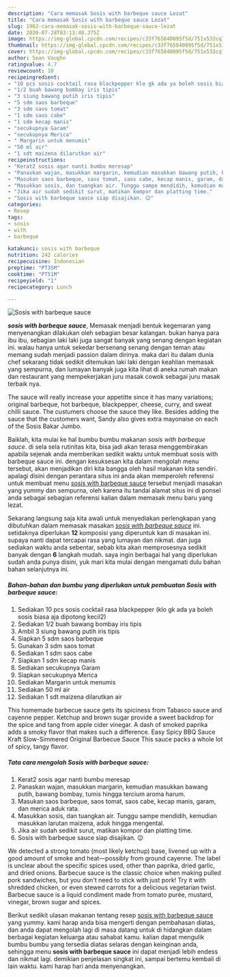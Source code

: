```yaml
---
description: "Cara memasak Sosis with barbeque sauce Lezat"
title: "Cara memasak Sosis with barbeque sauce Lezat"
slug: 1962-cara-memasak-sosis-with-barbeque-sauce-lezat
date: 2020-07-28T03:13:48.375Z
image: https://img-global.cpcdn.com/recipes/c33f765840095f5d/751x532cq70/sosis-with-barbeque-sauce-foto-resep-utama.jpg
thumbnail: https://img-global.cpcdn.com/recipes/c33f765840095f5d/751x532cq70/sosis-with-barbeque-sauce-foto-resep-utama.jpg
cover: https://img-global.cpcdn.com/recipes/c33f765840095f5d/751x532cq70/sosis-with-barbeque-sauce-foto-resep-utama.jpg
author: Sean Vaughn
ratingvalue: 4.7
reviewcount: 10
recipeingredient:
- "10 pcs sosis cocktail rasa blackpepper klo gk ada ya boleh sosis biasa aja dipotong kecil2"
- "1/2 buah bawang bombay iris tipis"
- "3 siung bawang putih iris tipis"
- "5 sdm saos barbeque"
- "3 sdm saos tomat"
- "1 sdm saos cabe"
- "1 sdm kecap manis"
- "secukupnya Garam"
- "secukupnya Merica"
- " Margarin untuk menumis"
- "50 ml air"
- "1 sdt maizena dilarutkan air"
recipeinstructions:
- "Kerat2 sosis agar nanti bumbu meresap"
- "Panaskan wajan, masukkan margarin, kemudian masukkan bawang putih, bawang bombay, tumis hingga tercium aroma harum."
- "Masukan saos barbeque, saos tomat, saos cabe, kecap manis, garam, dan merica aduk rata."
- "Masukkan sosis, dan tuangkan air. Tunggu sampe mendidih, kemudian masukkan larutan maizena, aduk hingga mengental."
- "Jika air sudah sedikit surut, matikan kompor dan platting time."
- "Sosis with barbeque sauce siap disajikan. 😉"
categories:
- Resep
tags:
- sosis
- with
- barbeque

katakunci: sosis with barbeque 
nutrition: 242 calories
recipecuisine: Indonesian
preptime: "PT35M"
cooktime: "PT51M"
recipeyield: "1"
recipecategory: Lunch

---
```



![Sosis with barbeque sauce](https://img-global.cpcdn.com/recipes/c33f765840095f5d/751x532cq70/sosis-with-barbeque-sauce-foto-resep-utama.jpg)

<b><i>sosis with barbeque sauce</i></b>, Memasak menjadi bentuk kegemaran yang menyenangkan dilakukan oleh sebagian besar kalangan. bukan hanya para ibu ibu, sebagian laki laki juga sangat banyak yang senang dengan kegiatan ini. walau hanya untuk sekedar bersenang senang dengan teman atau memang sudah menjadi passion dalam dirinya. maka dari itu dalam dunia chef sekarang tidak sedikit ditemukan laki laki dengan keahlian memasak yang sempurna, dan lumayan banyak juga kita lihat di aneka rumah makan dan restaurant yang mempekerjakan juru masak cowok sebagai juru masak terbaik nya.

The sauce will really increase your appetitte since it has many variations; original barbeque, hot barbeque, blackpepper, cheese, curry, and sweat chilli sauce. The custumers choose the sauce they like. Besides adding the sauce that the customers want, Sandy also gives extra mayonaise on each of the Sosis Bakar Jumbo.

Baiklah, kita mulai ke hal bumbu bumbu makanan <i>sosis with barbeque sauce</i>. di sela sela rutinitas kita, bisa jadi akan terasa menggembirakan apabila sejenak anda memberikan sedikit waktu untuk membuat sosis with barbeque sauce ini. dengan kesuksesan kita dalam mengolah menu tersebut, akan menjadikan diri kita bangga oleh hasil makanan kita sendiri. apalagi disini dengan perantara situs ini anda akan memperoleh referensi untuk membuat menu <u>sosis with barbeque sauce</u> tersebut menjadi masakan yang yummy dan sempurna, oleh karena itu tandai alamat situs ini di ponsel anda sebagai sebagian referensi kalian dalam memasak menu baru yang lezat.


Sekarang langsung saja kita awali untuk menyediakan perlengkapan yang dibutuhkan dalam memasak masakan <u><i>sosis with barbeque sauce</i></u> ini. setidaknya diperlukan <b>12</b> komposisi yang diperuntuk kan di masakan ini. supaya nanti dapat tercapai rasa yang lumayan dan nikmat. dan juga sediakan waktu anda sebentar, sebab kita akan memprosesnya sedikit banyak dengan <b>6</b> langkah mudah. saya ingin berbagai hal yang diperlukan sudah anda punya disini, yuk mari kita mulai dengan mengamati dulu bahan bahan selanjutnya ini.

<!--inarticleads1-->

##### Bahan-bahan dan bumbu yang diperlukan untuk pembuatan Sosis with barbeque sauce:

1. Sediakan 10 pcs sosis cocktail rasa blackpepper (klo gk ada ya boleh sosis biasa aja dipotong kecil2)
1. Sediakan 1/2 buah bawang bombay iris tipis
1. Ambil 3 siung bawang putih iris tipis
1. Siapkan 5 sdm saos barbeque
1. Gunakan 3 sdm saos tomat
1. Sediakan 1 sdm saos cabe
1. Siapkan 1 sdm kecap manis
1. Sediakan secukupnya Garam
1. Siapkan secukupnya Merica
1. Sediakan  Margarin untuk menumis
1. Sediakan 50 ml air
1. Sediakan 1 sdt maizena dilarutkan air


This homemade barbecue sauce gets its spiciness from Tabasco sauce and cayenne pepper. Ketchup and brown sugar provide a sweet backdrop for the spice and tang from apple cider vinegar. A dash of smoked paprika adds a smoky flavor that makes such a difference. Easy Spicy BBQ Sauce Kraft Slow-Simmered Original Barbecue Sauce This sauce packs a whole lot of spicy, tangy flavor. 

<!--inarticleads2-->

##### Tata cara mengolah Sosis with barbeque sauce:

1. Kerat2 sosis agar nanti bumbu meresap
1. Panaskan wajan, masukkan margarin, kemudian masukkan bawang putih, bawang bombay, tumis hingga tercium aroma harum.
1. Masukan saos barbeque, saos tomat, saos cabe, kecap manis, garam, dan merica aduk rata.
1. Masukkan sosis, dan tuangkan air. Tunggu sampe mendidih, kemudian masukkan larutan maizena, aduk hingga mengental.
1. Jika air sudah sedikit surut, matikan kompor dan platting time.
1. Sosis with barbeque sauce siap disajikan. 😉


We detected a strong tomato (most likely ketchup) base, livened up with a good amount of smoke and heat—possibly from ground cayenne. The label is unclear about the specific spices used, other than paprika, dried garlic, and dried onions. Barbecue sauce is the classic choice when making pulled pork sandwiches, but you don&#39;t need to stick with just pork! Try it with shredded chicken, or even stewed carrots for a delicious vegetarian twist. Barbecue sauce is a liquid condiment made from tomato purée, mustard, vinegar, brown sugar and spices. 

Berikut sedikit ulasan makanan tentang resep <u>sosis with barbeque sauce</u> yang yummy. kami harap anda bisa mengerti dengan pembahasan diatas, dan anda dapat mengolah lagi di masa datang untuk di hidangkan dalam berbagai kegiatan keluarga atau sahabat kamu. kalian dapat mengulik bumbu bumbu yang tersedia diatas selaras dengan keinginan anda, sehingga menu <b>sosis with barbeque sauce</b> ini dapat menjadi lebih endess dan nikmat lagi. demikian penjelasan singkat ini, sampai bertemu kembali di lain waktu. kami harap hari anda menyenangkan.
